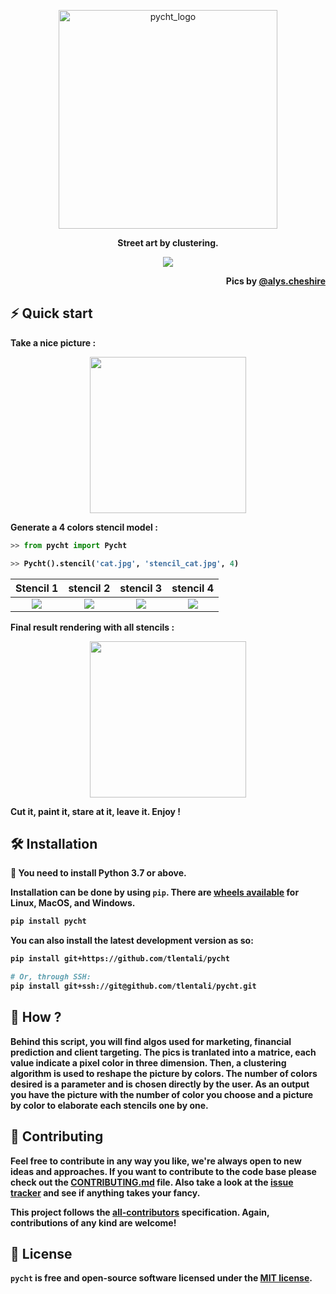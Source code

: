 <p align="center";
    font-family: Georgia, sans-serif;
    text-decoration: none;
    background: #ffbdfb;
    padding: 3px 6px;
    color: #000;
    font-size: 28px;>
    <a href="#"><img src="https://raw.githubusercontent.com/tlentali/pycht/master/misc/pycht_logo_pink.png"  alt="pycht_logo" width="350"/>
    </a>
</p>

<p align="center">
  <b>Street art by clustering.
</p>

<p align="center">
  <a href="#"><img src="https://raw.githubusercontent.com/tlentali/pycht/master/misc/alys.png" /></a>
</p>

<p align="right">
Pics by <a href="https://www.instagram.com/alys.cheshire/">@alys.cheshire</a>
</p>


## ⚡️ Quick start

Take a nice picture :
<p align="center">
  <a href="#"><img src="https://raw.githubusercontent.com/tlentali/pycht/master/misc/cat.jpg" width="250"></a>
</p>

Generate a 4 colors stencil model :
```python
>> from pycht import Pycht

>> Pycht().stencil('cat.jpg', 'stencil_cat.jpg', 4)
```

 Stencil 1                 |  stencil 2                 |   stencil 3               | stencil 4                 |
:-------------------------:|:--------------------------:| :-----------------------: | :-----------------------: |
![](https://raw.githubusercontent.com/tlentali/pycht/master/misc/stencil_2.jpg)  |  ![](https://raw.githubusercontent.com/tlentali/pycht/master/misc/stencil_3.jpg) | ![](https://raw.githubusercontent.com/tlentali/pycht/master/misc/stencil_4.jpg) | ![](https://raw.githubusercontent.com/tlentali/pycht/master/misc/stencil_5.jpg) |


Final result rendering with all stencils :

<p align="center">
  <a href="#"><img src="https://raw.githubusercontent.com/tlentali/pycht/master/misc/resultat_final.jpg" width="250"></a>
</p>

Cut it, paint it, stare at it, leave it.
Enjoy !


## 🛠 Installation

:snake: You need to install **Python 3.7** or above.

Installation can be done by using `pip`.
There are [wheels available](https://pypi.org/project/pycht/#files) for **Linux**, **MacOS**, and **Windows**.

```bash
pip install pycht
```

You can also install the latest development version as so:

```bash
pip install git+https://github.com/tlentali/pycht

# Or, through SSH:
pip install git+ssh://git@github.com/tlentali/pycht.git
```


## 🥄 How ?

Behind this script, you will find algos used for marketing, financial prediction and client targeting.
The pics is tranlated into a matrice, each value indicate a pixel color in three dimension.
Then, a clustering algorithm is used to reshape the picture by colors. The number of colors desired is a parameter and is chosen directly by the user.
As an output you have the picture with the number of color you choose and a picture by color to elaborate each stencils one by one.

## 🖖 Contributing

Feel free to contribute in any way you like, we're always open to new ideas and approaches. If you want to contribute to the code base please check out the [CONTRIBUTING.md](https://github.com/tlentali/pycht/blob/master/CONTRIBUTING.md) file. Also take a look at the [issue tracker](https://github.com/tlentali/pycht/issues) and see if anything takes your fancy.

This project follows the [all-contributors](https://github.com/all-contributors/all-contributors) specification. Again, contributions of any kind are welcome!


## 📜 License

```pycht``` is free and open-source software licensed under the [MIT license](https://github.com/tlentali/pycht/blob/master/LICENSE).
